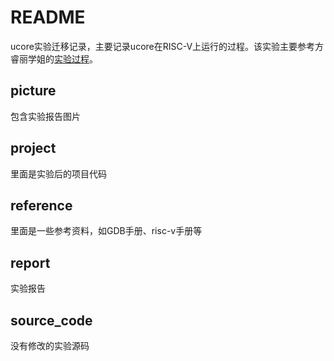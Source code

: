 # README

ucore实验迁移记录，主要记录ucore在RISC-V上运行的过程。该实验主要参考方睿丽学姐的[实验过程]( https://github.com/rllly/ucore_on_riscv_recordings)。

## picture

包含实验报告图片

## project

里面是实验后的项目代码

## reference

里面是一些参考资料，如GDB手册、risc-v手册等

## report

实验报告

## source_code

没有修改的实验源码